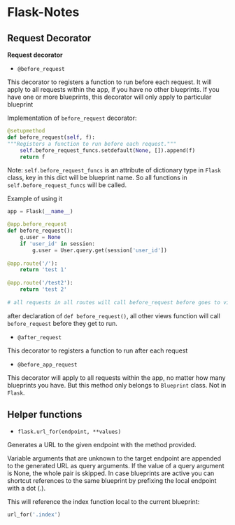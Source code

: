 # Flask-Notes

## Request Decorator

**Request decorator** 

- `@before_request`

This decorator to registers a function to run before each request. It will apply to all requests within the app, if you have no other blueprints. If you have one or more blueprints, this decorator will only apply to particular blueprint

Implementation of `before_request` decorator:

```python
@setupmethod
def before_request(self, f):
"""Registers a function to run before each request."""
    self.before_request_funcs.setdefault(None, []).append(f)
    return f
```

Note: `self.before_request_funcs` is an attribute of dictionary type in `Flask` class, key in this dict will be blueprint name. So all functions in `self.before_request_funcs` will be called.

Example of using it

```python
app = Flask(__name__)

@app.before_request
def before_request():
    g.user = None
    if 'user_id' in session:
        g.user = User.query.get(session['user_id'])
        
@app.route('/'):
    return 'test 1'
        
@app.route('/test2'):
    return 'test 2'
  
# all requests in all routes will call before_request before goes to view functions
```

after declaration of `def before_request()`, all other views function will call `before_request` before they get to run.

- `@after_request`

This decorator to registers a function to run after each request

- `@before_app_request`

This decorator will apply to all requests within the app, no matter how many blueprints you have. But this method only belongs to `Blueprint` class. Not in `Flask`.


## Helper functions

- `flask.url_for(endpoint, **values)`

Generates a URL to the given endpoint with the method provided.

Variable arguments that are unknown to the target endpoint are appended to the generated URL as query arguments. If the value of a query argument is None, the whole pair is skipped. In case blueprints are active you can shortcut references to the same blueprint by prefixing the local endpoint with a dot (.).

This will reference the index function local to the current blueprint:

```python
url_for('.index')
```
